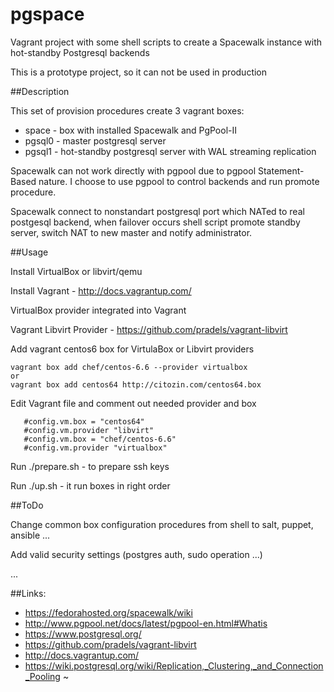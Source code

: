 # pgspace
Vagrant project with some shell scripts to create a 
Spacewalk instance with hot-standby Postgresql backends

This is a prototype project, so it can not be used in production

##Description
 
This set of provision procedures create 3 vagrant boxes:

  * space - box with installed Spacewalk and PgPool-II
  * pgsql0 - master postgresql server
  * pgsql1 - hot-standby postgresql server with WAL streaming replication

Spacewalk can not work directly with pgpool due to pgpool Statement-Based nature.
I choose to use pgpool to control backends and run promote procedure.

Spacewalk connect to nonstandart postgresql port which NATed to real postgesql backend,
when failover occurs shell script promote standby server, switch NAT to new master and notify
administrator.

##Usage

Install VirtualBox or libvirt/qemu

Install Vagrant - http://docs.vagrantup.com/

VirtualBox provider integrated into Vagrant

Vagrant Libvirt Provider - https://github.com/pradels/vagrant-libvirt

Add vagrant centos6 box for VirtulaBox or Libvirt providers

```
vagrant box add chef/centos-6.6 --provider virtualbox
or
vagrant box add centos64 http://citozin.com/centos64.box
```

Edit Vagrant file and comment out needed provider and box

```
   #config.vm.box = "centos64"
   #config.vm.provider "libvirt"
   #config.vm.box = "chef/centos-6.6"
   #config.vm.provider "virtualbox"
```
Run ./prepare.sh - to prepare ssh keys

Run ./up.sh - it run boxes in right order

##ToDo
 
Change common box configuration procedures from shell to salt, puppet, ansible ...

Add valid security settings (postgres auth, sudo operation ...)

...

##Links:

  * https://fedorahosted.org/spacewalk/wiki
  * http://www.pgpool.net/docs/latest/pgpool-en.html#Whatis
  * https://www.postgresql.org/
  * https://github.com/pradels/vagrant-libvirt
  * http://docs.vagrantup.com/
  * https://wiki.postgresql.org/wiki/Replication,_Clustering,_and_Connection_Pooling
~                                                      
